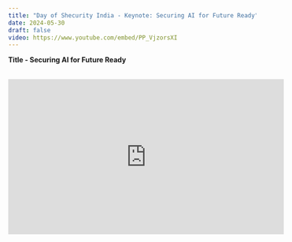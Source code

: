 ```yaml
---
title: "Day of Shecurity India - Keynote: Securing AI for Future Ready"
date: 2024-05-30
draft: false
video: https://www.youtube.com/embed/PP_VjzorsXI
---
```


**Title - Securing AI for Future Ready**

<br>
<iframe width="560" height="315" src="https://www.youtube.com/embed/PP_VjzorsXI?si=9sP5GEpG3NBJIVJm" title="YouTube video player" frameborder="0" allow="accelerometer; autoplay; clipboard-write; encrypted-media; gyroscope; picture-in-picture; web-share" referrerpolicy="strict-origin-when-cross-origin" allowfullscreen></iframe>
